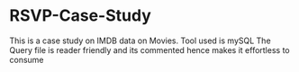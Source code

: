 # RSVP-Case-Study
This is a case study on IMDB data on Movies.
Tool used is mySQL
The Query file is reader friendly and its commented hence makes it effortless to consume

